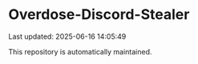 # Overdose-Discord-Stealer

Last updated: 2025-06-16 14:05:49

This repository is automatically maintained.
